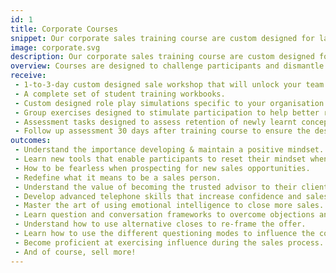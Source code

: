 ```yaml
---
id: 1
title: Corporate Courses
snippet: Our corporate sales training course are custom designed for large organisations
image: corporate.svg
description: Our corporate sales training course are custom designed for large organisations after a detailed training needs analysis. Training can be delivered onsite at your premises, any other suitable location or virtually via zoom or any other of the popular video conferencing platforms. 
overview: Courses are designed to challenge participants and dismantle the “way things have always been done” attitude causing participants to re think their entire sales approach, opening their minds to new possibilities. 
receive:
 - 1-to-3-day custom designed sale workshop that will unlock your team’s potential arming them with the newest sale strategies.
 - A complete set of student training workbooks.
 - Custom designed role play simulations specific to your organisation.
 - Group exercises designed to stimulate participation to help better retain newly learnt concepts.
 - Assessment tasks designed to assess retention of newly learnt concepts.
 - Follow up assessment 30 days after training course to ensure the desired outcomes have been achieved.
outcomes:
 - Understand the importance developing & maintain a positive mindset.
 - Learn new tools that enable participants to reset their mindset when they have a hard day.
 - How to be fearless when prospecting for new sales opportunities.
 - Redefine what it means to be a sales person.
 - Understand the value of becoming the trusted advisor to their clients.
 - Develop advanced telephone skills that increase confidence and sales.
 - Master the art of using emotional intelligence to close more sales.
 - Learn question and conversation frameworks to overcome objections and keep the deal flowing.
 - Understand how to use alternative closes to re-frame the offer.
 - Learn how to use the different questioning modes to influence the conversation.
 - Become proficient at exercising influence during the sales process.
 - And of course, sell more!
---
```

